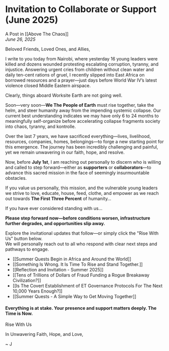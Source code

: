 # Invitation to Collaborate or Support (June 2025)
A Post in [[Above The Chaos]]  
*June 26, 2025*

Beloved Friends, Loved Ones, and Allies,

I write to you today from Nairobi, where yesterday 16 young leaders were killed and dozens wounded protesting escalating corruption, tyranny, and injustice. Answering urgent cries from children without clean water and daily ten-cent rations of gruel, I recently slipped into East Africa on borrowed resources and a prayer—just days before World War IV’s latest violence closed Middle Eastern airspace.

Clearly, things aboard Worksite Earth are not going well.

Soon—very soon—**We The People of Earth** must rise together, take the helm, and steer humanity away from the impending systemic collapse. Our current best understanding indicates we may have only 6 to 24 months to meaningfully self-organize before accelerating collapse fragments society into chaos, tyranny, and kontrolle.  

Over the last 7 years, we have sacrificed everything—lives, livelihood, resources, companies, homes, belongings—to forge a new starting point for this emergence. The journey has been incredibly challenging and painful, yet we remain unwavering in our faith, hope, and resolve.

Now, before **July 1st**, I am reaching out personally to discern who is willing and called to step forward—either as **supporters** or **collaborators**—to advance this sacred mission in the face of seemingly insurmountable obstacles.

If you value us personally, this mission, and the vulnerable young leaders we strive to love, educate, house, feed, clothe, and empower as we reach out towards **The First Three Percent** of humanity…

If you have ever considered standing with us…

**Please step forward now—before conditions worsen, infrastructure further degrades, and opportunities slip away.**

Explore the invitational updates that follow—or simply click the "Rise With Us" button below.  
We will personally reach out to all who respond with clear next steps and pathways to engage.  

- [[Summer Quests Begin in Africa and Around the World]]  
- [[Something Is Wrong. It Is Time To Rise and Stand Together.]]  
- [[Reflection and Invitation - Summer 2025]]  
- [[Tens of Trillions of Dollars of Fraud Funding a Rogue Breakaway Civilization?]]  
- [[Is The Covert Establishment of ET Governance Protocols For The Next 10,000 Years Enough?]]  
- [[Summer Quests - A Simple Way to Get Moving Together]]  

#### **Everything is at stake. Your presence and support matters deeply. The Time is Now.**  

<a class='kindful-donate-btn' id='kindful-donate-btn-991b40b3-0f60-41fb-9679-b2faa8482284'>Rise With Us</a>
<script src='https://lionsberg-bloom.kindful.com/embeds/991b40b3-0f60-41fb-9679-b2faa8482284/init.js?type=button' data-embed-id='991b40b3-0f60-41fb-9679-b2faa8482284' data-lookup-type='jquery-selector' data-lookup-value='#kindful-donate-btn-991b40b3-0f60-41fb-9679-b2faa8482284'></script>


In Unwavering Faith, Hope, and Love, 

~ J  

